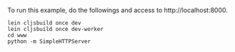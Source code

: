 To run this example, do the followings and access to http://localhost:8000.

```shell
lein cljsbuild once dev
lein cljsbuild once dev-worker
cd www
python -m SimpleHTTPServer
```

